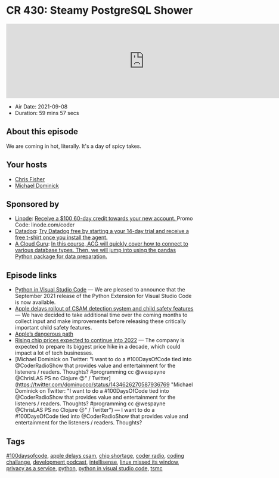 # CR 430: Steamy PostgreSQL Shower

<iframe src="https://player.fireside.fm/v2/MLf2ZzhC+Ct6aXsU-?theme=dark" width="740" height="200" frameborder="0" scrolling="no"></iframe>

* Air Date: 2021-09-08
* Duration: 59 mins 57 secs

## About this episode

We are coming in hot, literally. It's a day of spicy takes.

## Your hosts
* [Chris Fisher](https://coder.show/hosts/chrislas)
* [Michael Dominick](https://coder.show/hosts/michael)

## Sponsored by

  * [Linode](https://linode.com/coder): [Receive a $100 60-day credit towards your new account. ](https://linode.com/coder) Promo Code: linode.com/coder
  * [Datadog](http://datadog.com/coderradio): [Try Datadog free by starting a your 14-day trial and receive a free t-shirt once you install the agent.](http://datadog.com/coderradio)
  * [A Cloud Guru](https://learn.acloud.guru/course/data-preparation-for-python/overview/?utm_source=jupiter&utm_medium=cpc): [In this course, ACG will quickly cover how to connect to various database types. Then, we will jump into using the pandas Python package for data preparation. ](https://learn.acloud.guru/course/data-preparation-for-python/overview/?utm_source=jupiter&utm_medium=cpc)



## Episode links

  * [Python in Visual Studio Code](https://devblogs.microsoft.com/python/python-in-visual-studio-code-september-2021-release/ "Python in Visual Studio Code") — We are pleased to announce that the September 2021 release of the Python Extension for Visual Studio Code is now available. 
  * [Apple delays rollout of CSAM detection system and child safety features](https://9to5mac.com/2021/09/03/apple-delays-csam-detection-feature/ "Apple delays rollout of CSAM detection system and child safety features") — We have decided to take additional time over the coming months to collect input and make improvements before releasing these critically important child safety features.
  * [Apple’s dangerous path](https://techcrunch.com/2021/09/04/apples-dangerous-path/ "Apple’s dangerous path")
  * [Rising chip prices expected to continue into 2022](https://9to5mac.com/2021/09/06/rising-chip-prices-expected-to-continue-into-2022-potentially-impacting-apple-and-tsmc/ "Rising chip prices expected to continue into 2022") — The company is expected to prepare its biggest price hike in a decade, which could impact a lot of tech businesses.
  * [Michael Dominick on Twitter: "I want to do a #100DaysOfCode tied into @CoderRadioShow that provides value and entertainment for the listeners / readers. Thoughts? #programming cc @wespayne @ChrisLAS PS no Clojure 😉" / Twitter](https://twitter.com/dominucco/status/1434626270587936769 "Michael Dominick on Twitter: "I want to do a #100DaysOfCode tied into @CoderRadioShow that provides value and entertainment for the listeners / readers. Thoughts? #programming cc @wespayne @ChrisLAS PS no Clojure 😉" / Twitter") — I want to do a #100DaysOfCode tied into @CoderRadioShow that provides value and entertainment for the listeners / readers. Thoughts? 



## Tags

[#100daysofcode](https://coder.show/tags/%23100daysofcode), [apple delays csam](https://coder.show/tags/apple%20delays%20csam), [chip shortage](https://coder.show/tags/chip%20shortage), [coder radio](https://coder.show/tags/coder%20radio), [coding challange](https://coder.show/tags/coding%20challange), [development podcast](https://coder.show/tags/development%20podcast), [intellisense](https://coder.show/tags/intellisense), [linux missed its window](https://coder.show/tags/linux%20missed%20its%20window), [privacy as a service](https://coder.show/tags/privacy%20as%20a%20service), [python](https://coder.show/tags/python), [python in visual studio code](https://coder.show/tags/python%20in%20visual%20studio%20code), [tsmc](https://coder.show/tags/tsmc)